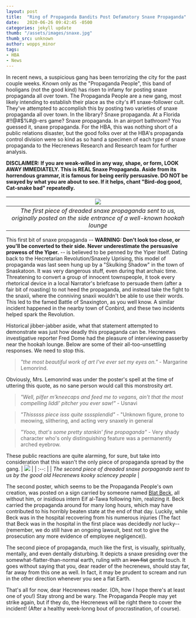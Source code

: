 ```yaml
---
layout: post
title:  "Ring of Propaganda Bandits Post Defamatory Snaxe Propaganda"
date:   2020-06-26 09:42:45 -0500
categories: jekyll update
thumb: "/assets/images/snaxe.jpg"
thumb_src: unknown
author: wopps_minor
tags:
- HBA
- News
---
```


In recent news, a suspicious gang has been terrorizing the city for the past couple weeks. Known only as the "Propaganda People", this band of hooligans (not the good kind) has risen to infamy for posting snaxe propaganda all over town. The Propaganda People are a new gang, most likely intending to establish their place as the city's #1 snaxe-follower cult. They've attempted to accomplish this by posting two varieties of snaxe propaganda all over town. In the library? Snaxe propaganda. At a Florida #$!$!@#$%#@-ers game? Snaxe propaganda. In an airport bathroom? You guessed it, snaxe propaganda. For the HBA, this was nothing short of a public relations disaster, but the good folks over at the HBA's propaganda control division were so kind as so hand a specimen of each type of snaxe propaganda to the Hecrenews Research and Research team for further analysis.

**DISCLAIMER: If you are weak-willed in any way, shape, or form, LOOK AWAY IMMEDIATELY. This is REAL Snaxe Propaganda. Aside from its horrendous grammar, it is famous for being eerily persuasive. DO NOT be swayed by what you are about to see. If it helps, chant "Bird-dog good, Cat-snake bad" repeatedly.**

| ![](https://hecrenews.github.io/assets/images/AHPS1.jpg) |
| :--: |
| *The first piece of dreaded snaxe propaganda sent to us, originally posted on the side entrance of a well-known hookah lounge* |

This first bit of snaxe propaganda -- **WARNING: Don't look too close, or you'll be converted to their side. Never underestimate the persuasive prowess of the Yiper.** -- is believed to be penned by the Yiper itself. Dating back to the Hecretarian Revolution/Snaxely Uprising, this model of propaganda was last seen hung up by a "Skulking Shadow" in the town of Snaskatoon. It was very dangerous stuff, even during that archaic time. Threatening to convert a group of innocent townspeople, it took every rhetorical device in a local Narrator's briefcase to persuade them (after a fair bit of roasting) to not heed the propaganda, and instead take the fight to the snaxii, where the conniving snaxii wouldn't be able to use their words. This led to the famed Battle of Snaxington, as you well know. A similar incident happened in the nearby town of Conbird, and these two incidents helped spark the Revolution.

Historical jibber-jabber aside, what that statement attempted to demonstrate was just how deadly this propaganda can be. Hecrenews investigative reporter Fred Dome had the pleasure of interviewing passerby near the hookah lounge. Below are some of their all-too-unsettling responses. We need to stop this.

 > *"the most beautiful work of art I've ever set my eyes on."* - Margarine Lemonrind.

 Obviously, Mrs. Lemonrind was under the poster's spell at the time of uttering this quote, as no sane person would call this monstrosity *art*.

> *"Well, pilfer m'kneecaps and feed me to vegans, ain't that the most compelling liddl' pitcher you ever saw!"* - Usnavi

> *"Thisssss piece isss quite ssssplendid"* - "Unknown figure, prone to meowing, slithering, and acting very snaxely in general

> *"Yooo, that's some pretty stankin' fine propaganda"* - Very shady character who's only distinguishing feature was a permanently arched eyebrow.

These public reactions are quite alarming, for sure, but take into consideration that this wasn't the only piece of propaganda spread by the gang.
| ![](https://hecrenews.github.io/assets/images/AHPS2.JPG) |
| :--: |
| *The second piece of dreaded snaxe porpaganda sent to us by the good old Hecrenews kooky sciencey people* |

The second poster, which seems to be the Propaganda People's own creation, was posted on a sign carried by someone named [Blat Beck](https://hecrenews.github.io/jekyll/update/2020/06/20/writing-in-all-caps-found-to-be-more-persuasive.html), all without him, or insidious intern Eif al-Tawa following him, realizing it. Beck carried the propaganda around for many long hours, which may have contributed to his horribly beaten state at the end of that day. Luckily, while Beck was in the hospital recovering from his numerous injuries (The fact that Beck was in the hospital in the first place was decidedly *not* lucky-- (remember, we do still have an ongoing lawsuit, best not to give the prosecution any more evidence of employee negligence)).

The second piece of propaganda, much like the first, is visually, spiritually, mentally, and even dentally disturbing. It depicts a snaxe presiding over the somewhat-flatter-than-normal earth, ruling with an ~~iron fist~~  gentle touch. It goes without saying that you, dear reader of the hecrenews, should stay far, far away from this one as well. In fact, it may be prudent to scream and run in the other direction whenever you see a flat Earth.

That's all for now, dear Hecrenews reader. (Oh, how I hope there's at least one of you!) Stay strong and be wary. The Propaganda People may yet strike again, but if they do, the Hecrenews will be right there to cover the incident! (After a healthy week-lonng bout of procrastination, of course).
